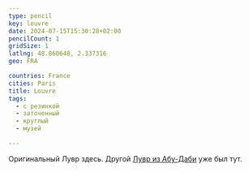 ```yaml
---
type: pencil
key: louvre
date: 2024-07-15T15:30:28+02:00
pencilCount: 1
gridSize: 1
latlng: 48.860648, 2.337316
geo: FRA

countries: France
cities: Paris
title: Louvre
tags:
  - с резинкой
  - заточенный
  - круглый
  - музей

---
```


Оригинальный Лувр здесь. Другой [Лувр из Абу-Даби](?display=louvre-abu-dhabi) уже был тут.
